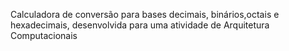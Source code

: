 Calculadora de conversão para bases decimais, binários,octais e hexadecimais, desenvolvida para uma atividade de Arquitetura Computacionais
